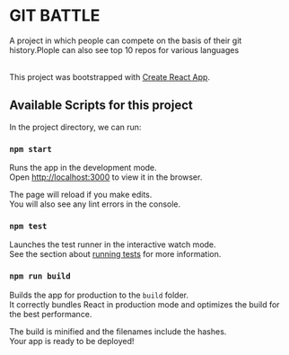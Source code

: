 <h1>GIT BATTLE </h1>
A project in which people can compete on the basis of their git history.Plople can also see top 10 repos for various languages<br><br>

This project was bootstrapped with [Create React App](https://github.com/facebook/create-react-app).

## Available Scripts for this project

In the project directory, we can run:

### `npm start`

Runs the app in the development mode.<br>
Open [http://localhost:3000](http://localhost:3000) to view it in the browser.

The page will reload if you make edits.<br>
You will also see any lint errors in the console.

### `npm test`

Launches the test runner in the interactive watch mode.<br>
See the section about [running tests](https://facebook.github.io/create-react-app/docs/running-tests) for more information.

### `npm run build`

Builds the app for production to the `build` folder.<br>
It correctly bundles React in production mode and optimizes the build for the best performance.

The build is minified and the filenames include the hashes.<br>
Your app is ready to be deployed!

